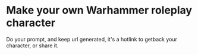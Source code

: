 # Make your own Warhammer roleplay character
Do your prompt, and keep url generated, it's a hotlink to getback your character, or share it.


